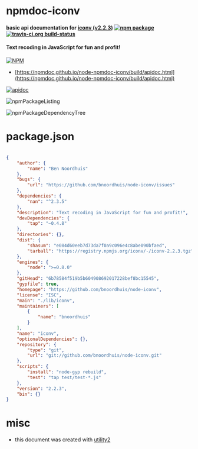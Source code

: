 # npmdoc-iconv

#### basic api documentation for  [iconv (v2.2.3)](https://github.com/bnoordhuis/node-iconv)  [![npm package](https://img.shields.io/npm/v/npmdoc-iconv.svg?style=flat-square)](https://www.npmjs.org/package/npmdoc-iconv) [![travis-ci.org build-status](https://api.travis-ci.org/npmdoc/node-npmdoc-iconv.svg)](https://travis-ci.org/npmdoc/node-npmdoc-iconv)

#### Text recoding in JavaScript for fun and profit!

[![NPM](https://nodei.co/npm/iconv.png?downloads=true&downloadRank=true&stars=true)](https://www.npmjs.com/package/iconv)

- [https://npmdoc.github.io/node-npmdoc-iconv/build/apidoc.html](https://npmdoc.github.io/node-npmdoc-iconv/build/apidoc.html)

[![apidoc](https://npmdoc.github.io/node-npmdoc-iconv/build/screenCapture.buildCi.browser.%252Ftmp%252Fbuild%252Fapidoc.html.png)](https://npmdoc.github.io/node-npmdoc-iconv/build/apidoc.html)

![npmPackageListing](https://npmdoc.github.io/node-npmdoc-iconv/build/screenCapture.npmPackageListing.svg)

![npmPackageDependencyTree](https://npmdoc.github.io/node-npmdoc-iconv/build/screenCapture.npmPackageDependencyTree.svg)



# package.json

```json

{
    "author": {
        "name": "Ben Noordhuis"
    },
    "bugs": {
        "url": "https://github.com/bnoordhuis/node-iconv/issues"
    },
    "dependencies": {
        "nan": "^2.3.5"
    },
    "description": "Text recoding in JavaScript for fun and profit!",
    "devDependencies": {
        "tap": "~0.4.8"
    },
    "directories": {},
    "dist": {
        "shasum": "e084d60eeb7d73da7f0a9c096e4c8abe090bfaed",
        "tarball": "https://registry.npmjs.org/iconv/-/iconv-2.2.3.tgz"
    },
    "engines": {
        "node": ">=0.8.0"
    },
    "gitHead": "6b78584f519b5b604908692017228bef8bc15545",
    "gypfile": true,
    "homepage": "https://github.com/bnoordhuis/node-iconv",
    "license": "ISC",
    "main": "./lib/iconv",
    "maintainers": [
        {
            "name": "bnoordhuis"
        }
    ],
    "name": "iconv",
    "optionalDependencies": {},
    "repository": {
        "type": "git",
        "url": "git://github.com/bnoordhuis/node-iconv.git"
    },
    "scripts": {
        "install": "node-gyp rebuild",
        "test": "tap test/test-*.js"
    },
    "version": "2.2.3",
    "bin": {}
}
```



# misc
- this document was created with [utility2](https://github.com/kaizhu256/node-utility2)
